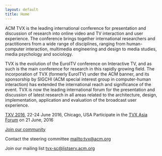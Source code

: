 ```yaml
---
layout: default
title: Home
---
```


ACM TVX is the leading international conference for presentation and discussion of research into online video and TV interaction and user experience. The conference brings together international researchers and practitioners from a wide range of disciplines, ranging from human-computer interaction, multimedia engineering and design to media studies, media psychology and sociology.

TVX is the evolution of the EuroITV conference on Interactive TV, and as such is the main conference for research in this rapidly growing field.  The incorporation of TVX (formerly EuroITV) under the ACM banner, and its sponsorship by SIGCHI (ACM special interest group in computer-human interaction) has extended the international reach and significance of the event. TVX is now the leading international forum for the presentation and discussion of latest research in all areas related to the architecture, design, implementation, application and evaluation of the broadcast user experience. 

[TXV 2016](http://tvx2016.com/), 22-24 June 2016, Chicago, USA
Participate in the [TVX Asia Forum](http://rise.hanyang.ac.kr/tvxasiaforum2016) on 21 June, 2016

[Join our community](http://www.sigchi.org/communities/tvx)

Contact the steering committee <mailto:tvx@acm.org> 

Join our mailing list <tvx-sc@listserv.acm.org> 
